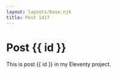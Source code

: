 ```yaml
---
layout: layouts/base.njk
title: Post 1417
---
```


# Post {{ id }}

This is post {{ id }} in my Eleventy project.
